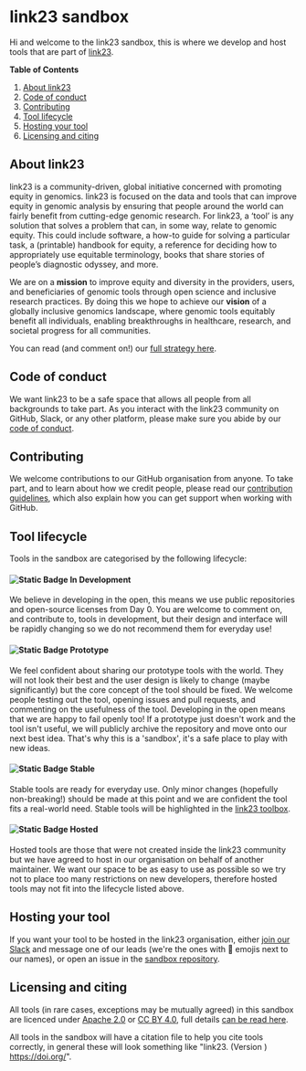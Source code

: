 # link23 sandbox

Hi and welcome to the link23 sandbox, this is where we develop and host tools that are part of [link23](https://link23.world).

**Table of Contents**
1. [About link23](#about-link23)
2. [Code of conduct](#code-of-conduct)
3. [Contributing](#contributing)
4. [Tool lifecycle](#tool-lifecycle)
5. [Hosting your tool](#hosting-your-tool)
6. [Licensing and citing](#licensing-and-citing)

## About link23

link23 is a community-driven, global initiative concerned with promoting equity in genomics.
link23 is focused on the data and tools that can improve equity in genomic analysis by ensuring that people around the world can fairly benefit from cutting-edge genomic research.
For link23, a ‘tool’ is any solution that solves a problem that can, in some way, relate to genomic equity.
This could include software, a how-to guide for solving a particular task, a (printable) handbook for equity, a reference for deciding how to appropriately use equitable terminology, books that share stories of people’s diagnostic odyssey, and more.

We are on a **mission** to improve equity and diversity in the providers, users, and beneficiaries of genomic tools through open science and inclusive research practices.
By doing this we hope to achieve our **vision** of a globally inclusive genomics landscape, where genomic tools equitably benefit all individuals, enabling breakthroughs in healthcare, research, and societal progress for all communities.

You can read (and comment on!) our [full strategy here](https://docs.google.com/document/d/1hZDHUrFCtIB4YEMnPacynezBO-WnDdrJOa-FvOYqa5g/edit?usp=sharing).

## Code of conduct

We want link23 to be a safe space that allows all people from all backgrounds to take part.
As you interact with the link23 community on GitHub, Slack, or any other platform, please make sure you abide by our [code of conduct](https://github.com/link23-world/sandbox/blob/main/CODE_OF_CONDUCT.md).

## Contributing

We welcome contributions to our GitHub organisation from anyone.
To take part, and to learn about how we credit people, please read our [contribution guidelines](https://github.com/link23-world/sandbox/blob/main/CONTRIBUTING.md), which also explain how you can get support when working with GitHub.

## Tool lifecycle

Tools in the sandbox are categorised by the following lifecycle:

#### ![Static Badge](https://img.shields.io/badge/link23_Tool-In_Development-purple?style=plastic&label=link23%20Tool&color=%23FC4E1A) In Development 

We believe in developing in the open, this means we use public repositories and open-source licenses from Day 0.
You are welcome to comment on, and contribute to, tools in development, but their design and interface will be rapidly changing so we do not recommend them for everyday use!

#### ![Static Badge](https://img.shields.io/badge/link23_Tool-Prototype-purple?style=plastic&label=link23%20Tool&color=%23FDD80D) Prototype

We feel confident about sharing our prototype tools with the world.
They will not look their best and the user design is likely to change (maybe significantly) but the core concept of the tool should be fixed.
We welcome people testing out the tool, opening issues and pull requests, and commenting on the usefulness of the tool.
Developing in the open means that we are happy to fail openly too!
If a prototype just doesn't work and the tool isn't useful, we will publicly archive the repository and move onto our next best idea.
That's why this is a 'sandbox', it's a safe place to play with new ideas.

#### ![Static Badge](https://img.shields.io/badge/link23_Tool-Stable-purple?style=plastic&label=link23%20Tool&color=%23170DF2) Stable

Stable tools are ready for everyday use.
Only minor changes (hopefully non-breaking!) should be made at this point and we are confident the tool fits a real-world need.
Stable tools will be highlighted in the [link23 toolbox](https://link23.world/toolbox).

#### ![Static Badge](https://img.shields.io/badge/link23_Tool-Hosted-purple?style=plastic&label=link23%20Tool&color=%23FFADFF) Hosted

Hosted tools are those that were not created inside the link23 community but we have agreed to host in our organisation on behalf of another maintainer.
We want our space to be as easy to use as possible so we try not to place too many restrictions on new developers, therefore hosted tools may not fit into the lifecycle listed above.

## Hosting your tool

If you want your tool to be hosted in the link23 organisation, either [join our Slack](https://link23.world/slack) and message one of our leads (we're the ones with 👋 emojis next to our names), or open an issue in the [sandbox repository](https://github.com/link23-world/sandbox).

## Licensing and citing

All tools (in rare cases, exceptions may be mutually agreed) in this sandbox are licenced under [Apache 2.0](https://www.apache.org/licenses/LICENSE-2.0) or [CC BY 4.0](https://creativecommons.org/licenses/by/4.0/), full details [can be read here](https://github.com/link23-world/sandbox/blob/main/LICENSE.md).

All tools in the sandbox will have a citation file to help you cite tools correctly, in general these will look something like "link23. <TOOL NAME> (Version <VERSION NUMBER>) https://doi.org/<ZENODO DOI>".
